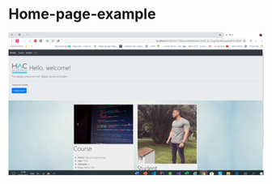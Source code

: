 # Home-page-example


![alt text](https://github.com/XOrRonX/Home-page-example/blob/master/%E2%80%8F%E2%80%8Fpic.PNG?raw=true)
